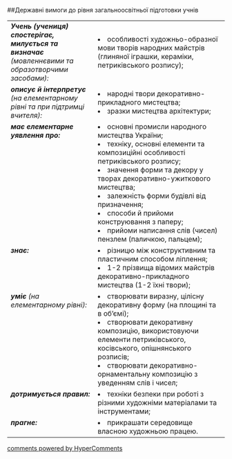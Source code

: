 <div id="hypercomments_widget" class="js-hypercomments-widget invisible"></div>

##Державні вимоги до рівня загальноосвітньої підготовки учнів

<table>
<tbody>
<tr>
<td width="40%" style="vertical-align:top !important;">
<i><b>Учень (учениця) спостерігає, милується та визначає</b> (мовленнєвими та образотворчими засобами):</i><br>
</td>
<td>
<li>особливості художньо-образної мови творів народних майстрів (глиняної іграшки, кераміки, петриківського розпису);</li>
</td>
</tr>
<tr>
<td width="40%" style="vertical-align:top !important;">
<i><b>описує й інтерпретує</b> (на елементарному рівні та при підтримці вчителя):</i><br>
</td>
<td>
<li>народні твори декоративно-прикладного мистецтва;</li>
<li>зразки мистецтва архітектури;</li>
</td>
</tr>
<tr>
<td width="40%" style="vertical-align:top !important;">
<i><b>має елементарне уявлення про:</b></i><br>
</td>
<td>
<li>основні промисли народного мистецтва України;</li>
<li>техніку, основні елементи та композиційні особливості петриківського розпису;</li>
<li>значення форми та декору у творах декоративно-ужиткового мистецтва;</li>
<li>залежність форми будівлі від призначення;</li>
<li>способи й прийоми конструювання з паперу;</li>
<li>прийоми написання слів (чисел) пензлем (паличкою, пальцем);</li>
</td>
</tr>
<tr>
<td width="40%" style="vertical-align:top !important;">
<i><b>знає:</b></i><br>
</td>
<td>
<li>різницю між конструктивним та пластичним способом ліплення;</li>
<li>1-2 прізвища відомих майстрів декоративно-прикладного мистецтва (1-2 їхні твори);</li>
</td>
</tr>
<tr>
<td width="40%" style="vertical-align:top !important;">
<i><b>уміє</b> (на елементарному рівні):</i><br>
</td>
<td>
<li>створювати виразну, цілісну декоративну форму (на площині та в об’ємі);</li>
<li>створювати декоративну композицію, використовуючи елементи петриківського, косівського, опішнянського розписів;</li>
<li>створювати декоративно-орнаментальну композицію з уведенням слів і чисел;</li>
</td>
</tr>
<tr>
<td width="40%" style="vertical-align:top !important;">
<i><b>дотримується правил:</b></i><br>
</td>
<td>
<li>техніки безпеки при роботі з різними художніми матеріалами та інструментами;</li>
</td>
</tr>
<tr>
<td width="40%" style="vertical-align:top !important;">
<i><b>прагне:</b></i><br>
</td>
<td>
<li>прикрашати середовище власною художньою працею.</li>
</td>
</tr>
</tbody>
</table>


<div class="js-hypercomments-container">
    <a href="http://hypercomments.com" class="hc-link" title="comments widget">comments powered by HyperComments</a>
</div>
